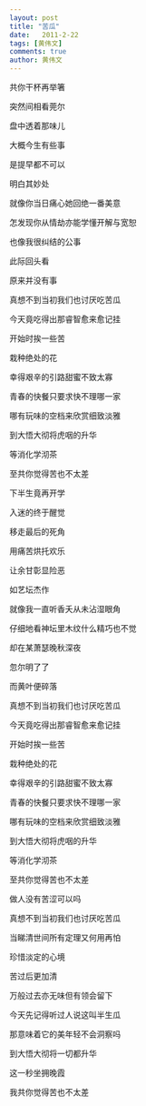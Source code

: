 ```yaml
---
layout: post
title: "苦瓜"
date:   2011-2-22
tags: [黄伟文]
comments: true
author: 黄伟文
---
```


共你干杯再举箸

突然间相看莞尔

盘中透着那味儿

大概今生有些事

是提早都不可以

明白其妙处

就像你当日痛心她回绝一番美意

怎发现你从情劫亦能学懂开解与宽恕

也像我很纠结的公事

此际回头看

原来并没有事

真想不到当初我们也讨厌吃苦瓜

今天竟吃得出那睿智愈来愈记挂

开始时挨一些苦

栽种绝处的花

幸得艰辛的引路甜蜜不致太寡

青春的快餐只要求快不理哪一家

哪有玩味的空档来欣赏细致淡雅

到大悟大彻将虎咽的升华

等消化学沏茶

至共你觉得苦也不太差

下半生竟再开学

入迷的终于醒觉

移走最后的死角

用痛苦烘托欢乐

让余甘彰显险恶

如艺坛杰作

就像我一直听香夭从未沾湿眼角

仔细地看神坛里木纹什么精巧也不觉

却在某萧瑟晚秋深夜

忽尔明了了

而黄叶便碎落

真想不到当初我们也讨厌吃苦瓜

今天竟吃得出那睿智愈来愈记挂

开始时挨一些苦

栽种绝处的花

幸得艰辛的引路甜蜜不致太寡

青春的快餐只要求快不理哪一家

哪有玩味的空档来欣赏细致淡雅

到大悟大彻将虎咽的升华

等消化学沏茶

至共你觉得苦也不太差

做人没有苦涩可以吗

真想不到当初我们也讨厌吃苦瓜

当睇清世间所有定理又何用再怕

珍惜淡定的心境

苦过后更加清

万般过去亦无味但有领会留下

今天先记得听过人说这叫半生瓜

那意味着它的美年轻不会洞察吗

到大悟大彻将一切都升华

这一秒坐拥晚霞

我共你觉得苦也不太差
